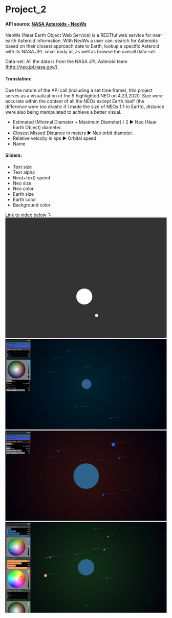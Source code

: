 # Project_2 

#### API source: [NASA Asteroids - NeoWs](https://api.nasa.gov/)

NeoWs (Near Earth Object Web Service) is a RESTful web service for near earth Asteroid information. With NeoWs a user can: search for Asteroids based on their closest approach date to Earth, lookup a specific Asteroid with its NASA JPL small body id, as well as browse the overall data-set.

Data-set: All the data is from the NASA JPL Asteroid team (http://neo.jpl.nasa.gov/).



#### Translation:

Due the nature of the API call (including a set time frame), this project serves as a visualization of the 9 highlighted NEO on 4,23,2020. Size were accurate within the context of all the NEOs except Earth itself (the difference were too drastic if I made the size of NEOs 1:1 to Earth), distance were also being manipulated to achieve a better visual. 

- Estimated (Minimal Diameter + Maximum Diameter) / 2   ►   Neo (Near Earth Object) diameter.
- Closest Missed Distance in meters   ►   Neo orbit diameter.
- Relative velocity in kps   ►   Orbital speed.
- Name

#### Sliders:

- Text size
- Text alpha
- Neo(+text) speed
- Neo size
- Neo color
- Earth size
- Earth color
- Background color




Link to video below  ↴
[![img](img/gif.gif)](https://www.youtube.com/watch?v=wysSOkIXaCs)
![img](img/sc1.png)
![img](img/sc2.png)
![img](img/sc3.png)

